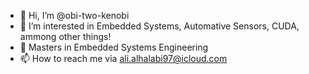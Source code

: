 - 👋 Hi, I’m @obi-two-kenobi
- 👀 I’m interested in Embedded Systems, Automative Sensors, CUDA, ammong other things!
- 🌱 Masters in Embedded Systems Engineering
- 📫 How to reach me via ali.alhalabi97@icloud.com

<!---
obi-two-kenobi/obi-two-kenobi is a ✨ special ✨ repository because its `README.md` (this file) appears on your GitHub profile.
You can click the Preview link to take a look at your changes.
--->
